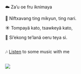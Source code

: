 <p>☁️ Za’u oe fru iknimaya</p>
<p>💖 Nìftxavang ting mikyun, ting nari.</p>
<p>☀️ Tompayä kato, tsawkeyä kato,</p>
<p>💓 Sì’ekong te’lanä oeru teya si.</p>

##
🎶 <a href="https://www.youtube.com/playlist?list=PLPlQAx0dMtXyA0017Hd3JMhE1bWVTyPbE">Listen</a> to some music with me

##
[![](https://visitcount.itsvg.in/api?id=i0101001010i&label=Profile%20Views&color=6&icon=7&pretty=false)](https://visitcount.itsvg.in)

<!---
i0101001010i/i0101001010i is a ✨ special ✨ repository because its `README.md` (this file) appears on your GitHub profile.
You can click the Preview link to take a look at your changes.
- 👋 Hi, I’m @i0101001010i
- 👀 I’m interested in travelling to everywhere, especially Nha Trang
- 🌱 I’m currently learning to be a Backend Developer, hihi
- 💞️
- 📫 Contact via email: trinhnghia270903@gmail.com
--->
